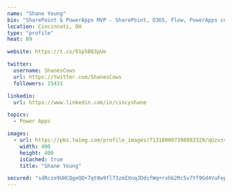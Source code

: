 ```yaml
---
name: "Shane Young"
bio: "SharePoint & PowerApps MVP - SharePoint, O365, Flow, PowerApps consulting? @PowerApps911 | Pure Snark? You found it."
location: Cincinnati, OH
type: "profile"
heat: 89

website: https://t.co/91p5BQ3pUe

twitter:
  username: ShanesCows
  url: https://twitter.com/ShanesCows
  followers: 15431

linkedin:
  url: https://www.linkedin.com/in/cincyshane

topics:
  - Power Apps

images:
  - url: https://pbs.twimg.com/profile_images/713100007398883329/qUzvsvQ3_400x400.jpg
    width: 400
    height: 400
    isCached: true
    title: "Shane Young"

secured: "sdRcze9UHCQgeQQ+7qt0w9fl73zmIXnqJDdsfWq+rxhb2Rc5v7Yf9Gd4VuFepjHcKDHWyasHu8ukDAJ4xwD0oInyAQ6drrDiRc40KIJDBBlvQUc1Fw9szk9A+Sv5fa1i+v647oE0+/IHIwy5NlN/+qXqIth/wPzzuhEdDZxV2AOQMhFlVnADZXlcQ+Jk4TVghGLyjPaVexgKtLfkYzF+9smzk5jMtIXmG5h/3bOapp+/+DwOrHJDP/xKJz4BrTn6GAJRlZyutbQy1n2bSfnTWVbVqM1Y2mcbNXcVzNG+f6zgs8i4+tIJIsNkEuFlHNcS+qA6Neq3HujhZubyDfUMyyrB7Lqk8g+VOL2suIqTQ4KviHjcL/VcFb5dY3EBKi7Zs5r23Bn3A8topvZXvR8wC3eOYBfNm64rCzGh/a9oDkg=;9aiRTWC5kziYviG/Go3JAg=="
---
```


